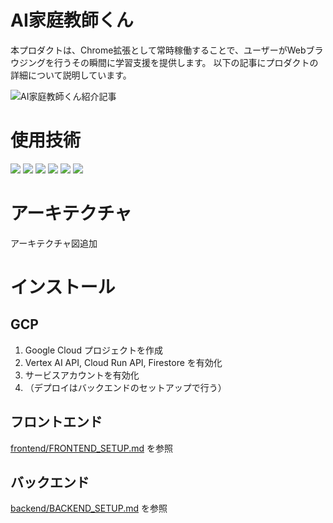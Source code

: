 # AI家庭教師くん

本プロダクトは、Chrome拡張として常時稼働することで、ユーザーがWebブラウジングを行うその瞬間に学習支援を提供します。
以下の記事にプロダクトの詳細について説明しています。
<!-- zennのリンク -->
![AI家庭教師くん紹介記事]()

# 使用技術

<!-- 要修正 -->
<!-- シールド一覧 -->
<p style="display: inline">
  <!-- フロントエンド -->
  <img src="https://img.shields.io/badge/-TypeScript-3178C6?style=for-the-badge&logo=TypeScript&logoColor=61DAFB">

  <!-- バックエンド -->
  <img src="https://img.shields.io/badge/-Python-F2C63C.svg?logo=python&style=for-the-badge">
  <img src="https://img.shields.io/badge/-FastAPI-009688.svg?logo=FastAPI&style=for-the-badge">
  
  <!-- インフラ一覧 -->
  <img src="https://img.shields.io/badge/-Firestore-000000.svg?logo=firebase&style=for-the-badge&logoColor=red">
  <img src="https://img.shields.io/badge/-VertexAI-000000.svg?logo=VertexAI&style=for-the-badge">
  <img src="https://img.shields.io/badge/-GithubActions-000000.svg?logo=GithubActions&style=for-the-badge">
  
</p>

# アーキテクチャ
アーキテクチャ図追加

# インストール
## GCP

1. Google Cloud プロジェクトを作成
2. Vertex AI API, Cloud Run API, Firestore を有効化
3. サービスアカウントを有効化
4. （デプロイはバックエンドのセットアップで行う）


## フロントエンド

[frontend/FRONTEND_SETUP.md](https://github.com/motsupot/katekyoshi-kun/blob/main/frontend/FRONTEND_SETUP.md) を参照

## バックエンド

[backend/BACKEND_SETUP.md](https://github.com/motsupot/katekyoshi-kun/blob/main/backend/BACKEND_SETUP.md) を参照
